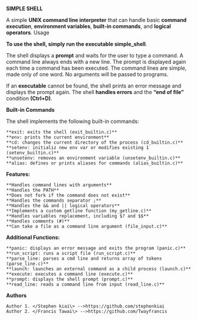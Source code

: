 **SIMPLE SHELL**

A simple **UNIX command line interpreter** that can handle basic **command execution**,
**environment variables**, **built-in commands**, and **logical operators**.
Usage

**To use the shell, simply run the executable simple_shell**.

The shell displays a **prompt** and waits for the user to type a command. A command
line always ends with a new line. The prompt is displayed again each time a
command has been executed. The command lines are simple, made only of one word.
No arguments will be passed to programs.

If an **executable** cannot be found, the shell prints an error message and displays
the prompt again. The shell **handles errors** and the **“end of file”** condition
**(Ctrl+D)**.

**Built-in Commands**

The shell implements the following built-in commands:

    **exit: exits the shell (exit_builtin.c)**
    **env: prints the current environment**
    **cd: changes the current directory of the process (cd_builtin.c)**
    **setenv: initializ new env var or modifies existing 1 (setenv_builtin.c)**
    **unsetenv: removes an environment variable (unsetenv_builtin.c)**
    **alias: defines or prints aliases for commands (alias_builtin.c)**

**Features:**

    **Handles command lines with arguments**
    **Handles the PATH**
    **Does not fork if the command does not exist**
    **Handles the commands separator ;**
    **Handles the && and || logical operators**
    **Implements a custom getline function (my_getline.c)**
    **Handles variables replacement, including $? and $$**
    **Handles comments (#)**
    **Can take a file as a command line argument (file_input.c)**

**Additional Functions:**

    **panic: displays an error message and exits the program (panic.c)**
    **run_script: runs a script file (run_script.c)**
    **parse_line: parses a cmd line and returns array of tokens (parse_line.c)**
    **launch: launches an external command as a child process (launch.c)**
    **execute: executes a command line (execute.c)**
    **prompt: displays the shell prompt (prompt.c)**
    **read_line: reads a command line from input (read_line.c)**

**Authors**

    Author 1. </Stephen kiai\> -->https://github.com/stephenkiai
    Author 2. </Francis Tawai\> -->https://github.com/Twayfrancis